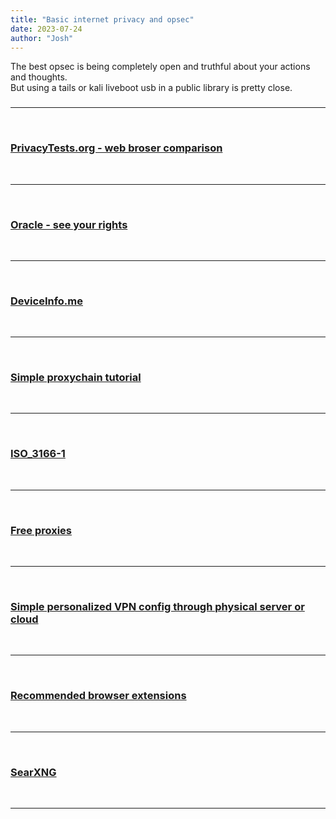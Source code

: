 ```yaml
---
title: "Basic internet privacy and opsec"
date: 2023-07-24
author: "Josh"
---
```

<p>The best opsec is being completely open and truthful about your actions and thoughts.<br>But using a tails or kali liveboot usb in a public library is pretty close.</p>
<h3></h3><hr class="white"><br>
<h3><a href="https://privacytests.org/">PrivacyTests.org - web broser comparison</a></h3><br><hr class="white"><br>
<h3><a href="https://www.oracle.com/legal/privacy/rights.html">Oracle - see your rights <br></a></h3><br><hr class="white"><br>
<h3><a href="https://www.deviceinfo.me/">DeviceInfo.me <br></a></h3><br><hr class="white"><br>
<h3><a href="https://www.geeksforgeeks.org/how-to-setup-proxychains-in-linux-without-any-errors/">Simple proxychain tutorial</a></h3><br><hr class="white"><br>
<h3><a href="https://en.wikipedia.org/wiki/ISO_3166-1">ISO_3166-1</a></h3><br><hr class="white"><br>
<h3><a href="https://proxyscrape.com/free-proxy-list">Free proxies</a></h3><br><hr class="white"><br>
<h3><a href="https://www.wizcase.com/blog/how-to-create-your-own-vpn-in-the-cloud/">Simple personalized VPN config through physical server or cloud</a></h3><br><hr class="white"><br>
<h3><a href="https://librewolf.net/docs/addons/">Recommended browser extensions</a></h3><br><hr class="white"><br>
<h3><a href="https://docs.searxng.org/">SearXNG</a></h3><br><hr class="white"><br>